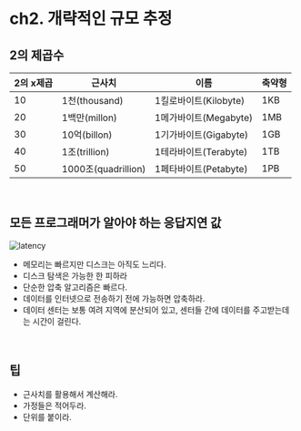 # ch2. 개략적인 규모 추정

## 2의 제곱수

| 2의 x제곱 | 근사치              | 이름                  | 축약형 |
| --------- | ------------------- | --------------------- | ------ |
| 10        | 1천(thousand)       | 1킬로바이트(Kilobyte) | 1KB    |
| 20        | 1백만(millon)       | 1메가바이트(Megabyte) | 1MB    |
| 30        | 10억(billon)        | 1기가바이트(Gigabyte) | 1GB    |
| 40        | 1조(trillion)       | 1테라바이트(Terabyte) | 1TB    |
| 50        | 1000조(quadrillion) | 1페타바이트(Petabyte) | 1PB    |

<br />

## 모든 프로그래머가 알아야 하는 응답지연 값

![latency](https://user-images.githubusercontent.com/103870198/210163007-33483624-13c3-44eb-b3bb-8f77e611d638.png)

- 메모리는 빠르지만 디스크는 아직도 느리다.
- 디스크 탐색은 가능한 한 피하라
- 단순한 압축 알고리즘은 빠르다.
- 데이터를 인터넷으로 전송하기 전에 가능하면 압축하라.
- 데이터 센터는 보통 여려 지역에 분산되어 있고, 센터들 간에 데이터를 주고받는데는 시간이 걸린다.

<br />

## 팁

- 근사치를 활용해서 계산해라.
- 가정들은 적어두라.
- 단위를 붙이라.

#
